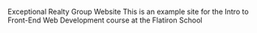 Exceptional Realty Group Website
This is an example site for the Intro to Front-End Web Development
course at the Flatiron School
